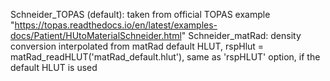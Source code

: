 Schneider_TOPAS (default): taken from official TOPAS example "https://topas.readthedocs.io/en/latest/examples-docs/Patient/HUtoMaterialSchneider.html"
Schneider_matRad: density conversion interpolated from matRad default HLUT, rspHlut = matRad_readHLUT('matRad_default.hlut'), same as 'rspHLUT' option, if the default HLUT is used